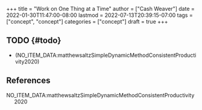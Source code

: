 +++
title = "Work on One Thing at a Time"
author = ["Cash Weaver"]
date = 2022-01-30T11:47:00-08:00
lastmod = 2022-07-13T20:39:15-07:00
tags = ["concept", "concept"]
categories = ["concept"]
draft = true
+++

## TODO {#todo}

-   (NO_ITEM_DATA:matthewsaltzSimpleDynamicMethodConsistentProductivity2020)

## References

<style>.csl-entry{text-indent: -1.5em; margin-left: 1.5em;}</style><div class="csl-bib-body">
  <div class="csl-entry">NO_ITEM_DATA:matthewsaltzSimpleDynamicMethodConsistentProductivity2020</div>
</div>

